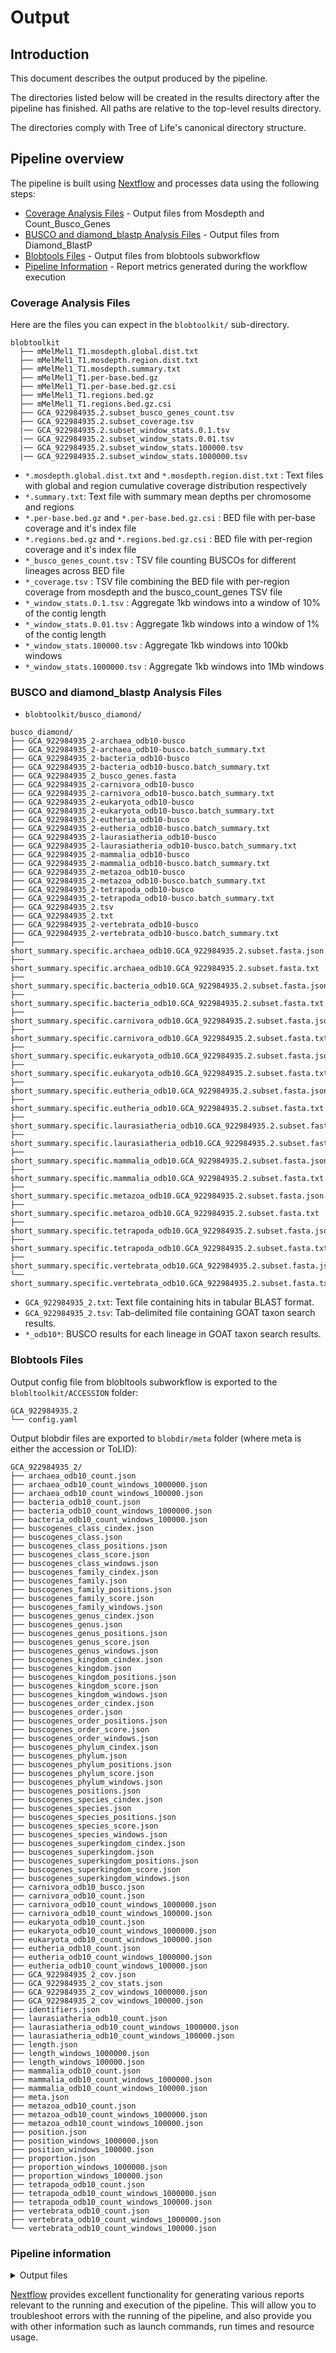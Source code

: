 # Output

## Introduction

This document describes the output produced by the pipeline.

The directories listed below will be created in the results directory after the pipeline has finished. All paths are relative to the top-level results directory.

The directories comply with Tree of Life's canonical directory structure.

## Pipeline overview

The pipeline is built using [Nextflow](https://www.nextflow.io/) and processes data using the following steps:

- [Coverage Analysis Files](#coverage-analysis-files) - Output files from Mosdepth and Count_Busco_Genes
- [BUSCO and diamond_blastp Analysis Files](#blast-analysis-files) - Output files from Diamond_BlastP
- [Blobtools Files](#blobtools-Files) - Output files from blobtools subworkflow
- [Pipeline Information](#pipeline-information) - Report metrics generated during the workflow execution

### Coverage Analysis Files

Here are the files you can expect in the `blobtoolkit/` sub-directory.

```text
blobtoolkit
  ├── mMelMel1_T1.mosdepth.global.dist.txt
  ├── mMelMel1_T1.mosdepth.region.dist.txt
  ├── mMelMel1_T1.mosdepth.summary.txt
  ├── mMelMel1_T1.per-base.bed.gz
  ├── mMelMel1_T1.per-base.bed.gz.csi
  ├── mMelMel1_T1.regions.bed.gz
  ├── mMelMel1_T1.regions.bed.gz.csi
  ├── GCA_922984935.2.subset_busco_genes_count.tsv
  ├── GCA_922984935.2.subset_coverage.tsv
  |── GCA_922984935.2.subset_window_stats.0.1.tsv
  |── GCA_922984935.2.subset_window_stats.0.01.tsv
  |── GCA_922984935.2.subset_window_stats.100000.tsv
  |── GCA_922984935.2.subset_window_stats.1000000.tsv
```

- `*.mosdepth.global.dist.txt` and `*.mosdepth.region.dist.txt` : Text files with global and region cumulative coverage distribution respectively
- `*.summary.txt`: Text file with summary mean depths per chromosome and regions
- `*.per-base.bed.gz` and `*.per-base.bed.gz.csi` : BED file with per-base coverage and it's index file
- `*.regions.bed.gz` and `*.regions.bed.gz.csi` : BED file with per-region coverage and it's index file
- `*_busco_genes_count.tsv` : TSV file counting BUSCOs for different lineages across BED file
- `*_coverage.tsv` : TSV file combining the BED file with per-region coverage from mosdepth and the busco_count_genes TSV file
- `*_window_stats.0.1.tsv` : Aggregate 1kb windows into a window of 10% of the contig length
- `*_window_stats.0.01.tsv` : Aggregate 1kb windows into a window of 1% of the contig length
- `*_window_stats.100000.tsv` : Aggregate 1kb windows into 100kb windows
- `*_window_stats.1000000.tsv` : Aggregate 1kb windows into 1Mb windows

### BUSCO and diamond_blastp Analysis Files

- `blobtoolkit/busco_diamond/`

```text
busco_diamond/
├── GCA_922984935_2-archaea_odb10-busco
├── GCA_922984935_2-archaea_odb10-busco.batch_summary.txt
├── GCA_922984935_2-bacteria_odb10-busco
├── GCA_922984935_2-bacteria_odb10-busco.batch_summary.txt
├── GCA_922984935_2_busco_genes.fasta
├── GCA_922984935_2-carnivora_odb10-busco
├── GCA_922984935_2-carnivora_odb10-busco.batch_summary.txt
├── GCA_922984935_2-eukaryota_odb10-busco
├── GCA_922984935_2-eukaryota_odb10-busco.batch_summary.txt
├── GCA_922984935_2-eutheria_odb10-busco
├── GCA_922984935_2-eutheria_odb10-busco.batch_summary.txt
├── GCA_922984935_2-laurasiatheria_odb10-busco
├── GCA_922984935_2-laurasiatheria_odb10-busco.batch_summary.txt
├── GCA_922984935_2-mammalia_odb10-busco
├── GCA_922984935_2-mammalia_odb10-busco.batch_summary.txt
├── GCA_922984935_2-metazoa_odb10-busco
├── GCA_922984935_2-metazoa_odb10-busco.batch_summary.txt
├── GCA_922984935_2-tetrapoda_odb10-busco
├── GCA_922984935_2-tetrapoda_odb10-busco.batch_summary.txt
├── GCA_922984935_2.tsv
├── GCA_922984935_2.txt
├── GCA_922984935_2-vertebrata_odb10-busco
├── GCA_922984935_2-vertebrata_odb10-busco.batch_summary.txt
├── short_summary.specific.archaea_odb10.GCA_922984935.2.subset.fasta.json
├── short_summary.specific.archaea_odb10.GCA_922984935.2.subset.fasta.txt
├── short_summary.specific.bacteria_odb10.GCA_922984935.2.subset.fasta.json
├── short_summary.specific.bacteria_odb10.GCA_922984935.2.subset.fasta.txt
├── short_summary.specific.carnivora_odb10.GCA_922984935.2.subset.fasta.json
├── short_summary.specific.carnivora_odb10.GCA_922984935.2.subset.fasta.txt
├── short_summary.specific.eukaryota_odb10.GCA_922984935.2.subset.fasta.json
├── short_summary.specific.eukaryota_odb10.GCA_922984935.2.subset.fasta.txt
├── short_summary.specific.eutheria_odb10.GCA_922984935.2.subset.fasta.json
├── short_summary.specific.eutheria_odb10.GCA_922984935.2.subset.fasta.txt
├── short_summary.specific.laurasiatheria_odb10.GCA_922984935.2.subset.fasta.json
├── short_summary.specific.laurasiatheria_odb10.GCA_922984935.2.subset.fasta.txt
├── short_summary.specific.mammalia_odb10.GCA_922984935.2.subset.fasta.json
├── short_summary.specific.mammalia_odb10.GCA_922984935.2.subset.fasta.txt
├── short_summary.specific.metazoa_odb10.GCA_922984935.2.subset.fasta.json
├── short_summary.specific.metazoa_odb10.GCA_922984935.2.subset.fasta.txt
├── short_summary.specific.tetrapoda_odb10.GCA_922984935.2.subset.fasta.json
├── short_summary.specific.tetrapoda_odb10.GCA_922984935.2.subset.fasta.txt
├── short_summary.specific.vertebrata_odb10.GCA_922984935.2.subset.fasta.json
└── short_summary.specific.vertebrata_odb10.GCA_922984935.2.subset.fasta.txt
```

- `GCA_922984935_2.txt`: Text file containing hits in tabular BLAST format.
- `GCA_922984935_2.tsv`: Tab-delimited file containing GOAT taxon search results.
- `*_odb10*`: BUSCO results for each lineage in GOAT taxon search results.

### Blobtools Files

Output config file from blobltools subworkflow is exported to the `blobltoolkit/ACCESSION` folder:

```
GCA_922984935.2
└── config.yaml
```

Output blobdir files are exported to `blobdir/meta` folder (where meta is either the accession or ToLID):

```
GCA_922984935_2/
├── archaea_odb10_count.json
├── archaea_odb10_count_windows_1000000.json
├── archaea_odb10_count_windows_100000.json
├── bacteria_odb10_count.json
├── bacteria_odb10_count_windows_1000000.json
├── bacteria_odb10_count_windows_100000.json
├── buscogenes_class_cindex.json
├── buscogenes_class.json
├── buscogenes_class_positions.json
├── buscogenes_class_score.json
├── buscogenes_class_windows.json
├── buscogenes_family_cindex.json
├── buscogenes_family.json
├── buscogenes_family_positions.json
├── buscogenes_family_score.json
├── buscogenes_family_windows.json
├── buscogenes_genus_cindex.json
├── buscogenes_genus.json
├── buscogenes_genus_positions.json
├── buscogenes_genus_score.json
├── buscogenes_genus_windows.json
├── buscogenes_kingdom_cindex.json
├── buscogenes_kingdom.json
├── buscogenes_kingdom_positions.json
├── buscogenes_kingdom_score.json
├── buscogenes_kingdom_windows.json
├── buscogenes_order_cindex.json
├── buscogenes_order.json
├── buscogenes_order_positions.json
├── buscogenes_order_score.json
├── buscogenes_order_windows.json
├── buscogenes_phylum_cindex.json
├── buscogenes_phylum.json
├── buscogenes_phylum_positions.json
├── buscogenes_phylum_score.json
├── buscogenes_phylum_windows.json
├── buscogenes_positions.json
├── buscogenes_species_cindex.json
├── buscogenes_species.json
├── buscogenes_species_positions.json
├── buscogenes_species_score.json
├── buscogenes_species_windows.json
├── buscogenes_superkingdom_cindex.json
├── buscogenes_superkingdom.json
├── buscogenes_superkingdom_positions.json
├── buscogenes_superkingdom_score.json
├── buscogenes_superkingdom_windows.json
├── carnivora_odb10_busco.json
├── carnivora_odb10_count.json
├── carnivora_odb10_count_windows_1000000.json
├── carnivora_odb10_count_windows_100000.json
├── eukaryota_odb10_count.json
├── eukaryota_odb10_count_windows_1000000.json
├── eukaryota_odb10_count_windows_100000.json
├── eutheria_odb10_count.json
├── eutheria_odb10_count_windows_1000000.json
├── eutheria_odb10_count_windows_100000.json
├── GCA_922984935_2_cov.json
├── GCA_922984935_2_cov_stats.json
├── GCA_922984935_2_cov_windows_1000000.json
├── GCA_922984935_2_cov_windows_100000.json
├── identifiers.json
├── laurasiatheria_odb10_count.json
├── laurasiatheria_odb10_count_windows_1000000.json
├── laurasiatheria_odb10_count_windows_100000.json
├── length.json
├── length_windows_1000000.json
├── length_windows_100000.json
├── mammalia_odb10_count.json
├── mammalia_odb10_count_windows_1000000.json
├── mammalia_odb10_count_windows_100000.json
├── meta.json
├── metazoa_odb10_count.json
├── metazoa_odb10_count_windows_1000000.json
├── metazoa_odb10_count_windows_100000.json
├── position.json
├── position_windows_1000000.json
├── position_windows_100000.json
├── proportion.json
├── proportion_windows_1000000.json
├── proportion_windows_100000.json
├── tetrapoda_odb10_count.json
├── tetrapoda_odb10_count_windows_1000000.json
├── tetrapoda_odb10_count_windows_100000.json
├── vertebrata_odb10_count.json
├── vertebrata_odb10_count_windows_1000000.json
└── vertebrata_odb10_count_windows_100000.json
```

### Pipeline information

<details markdown="1">
<summary>Output files</summary>

- `blobtoolkit_info/`
  - Reports generated by Nextflow: `execution_report.html`, `execution_timeline.html`, `execution_trace.txt` and `pipeline_dag.dot`/`pipeline_dag.svg`.
  - Reports generated by the pipeline: `pipeline_report.html`, `pipeline_report.txt` and `software_versions.yml`. The `pipeline_report*` files will only be present if the `--email` / `--email_on_fail` parameter's are used when running the pipeline.
  - Reformatted samplesheet files used as input to the pipeline: `samplesheet.valid.csv`.

</details>

[Nextflow](https://www.nextflow.io/docs/latest/tracing.html) provides excellent functionality for generating various reports relevant to the running and execution of the pipeline. This will allow you to troubleshoot errors with the running of the pipeline, and also provide you with other information such as launch commands, run times and resource usage.
